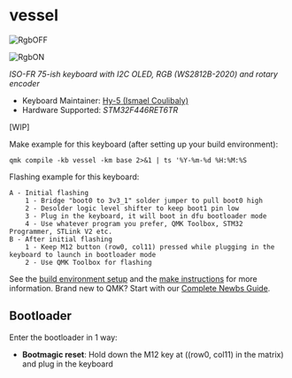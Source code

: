 # vessel

![RgbOFF](https://i.imgur.com/sOulPB4.jpg)

![RgbON](https://i.imgur.com/NzUIEAL.jpg)

*ISO-FR 75-ish keyboard with I2C OLED, RGB (WS2812B-2020) and rotary encoder*

* Keyboard Maintainer: [Hy-5 (Ismael Coulibaly)](https://github.com/Hy-5)
* Hardware Supported: *STM32F446RET6TR*


[WIP]

Make example for this keyboard (after setting up your build environment):

    qmk compile -kb vessel -km base 2>&1 | ts '%Y-%m-%d %H:%M:%S

Flashing example for this keyboard:

    A - Initial flashing
        1 - Bridge "boot0 to 3v3_1" solder jumper to pull boot0 high
        2 - Desolder logic level shifter to keep boot1 pin low
        3 - Plug in the keyboard, it will boot in dfu bootloader mode
        4 - Use whatever program you prefer, QMK Toolbox, STM32 Programmer, STLink V2 etc.
    B - After initial flashing
        1 - Keep M12 button (row0, col11) pressed while plugging in the keyboard to launch in bootloader mode
        2 - Use QMK Toolbox for flashing

See the [build environment setup](https://docs.qmk.fm/#/getting_started_build_tools) and the [make instructions](https://docs.qmk.fm/#/getting_started_make_guide) for more information. Brand new to QMK? Start with our [Complete Newbs Guide](https://docs.qmk.fm/#/newbs).

## Bootloader

Enter the bootloader in 1 way:

* **Bootmagic reset**: Hold down the M12 key at ((row0, col11) in the matrix) and plug in the keyboard